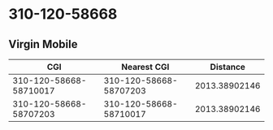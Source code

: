 # 310-120-58668
## Virgin Mobile


| CGI | Nearest CGI | Distance |
|-----|-------------|----------|
| 310-120-58668-58710017 | 310-120-58668-58707203 | 2013.38902146 |
| 310-120-58668-58707203 | 310-120-58668-58710017 | 2013.38902146 |

